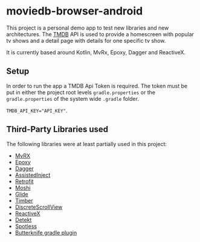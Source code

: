 # moviedb-browser-android

This project is a personal demo app to test new libraries and new architectures. The [TMDB](https://www.themoviedb.org/) API is used to provide a homescreen with popular tv shows and a detail page with details for one specific tv show.

It is currently based around Kotlin, MvRx, Epoxy, Dagger and ReactiveX. 

## Setup

In order to run the app a TMDB Api Token is required. 
The token must be put in either the project root levels `gradle.properties` or the `gradle.properties`
of the system wide `.gradle` folder.

`TMDB_API_KEY="API_KEY"`.

## Third-Party Libraries used

The following libraries were at least partially used in this project:
* [MvRX](https://github.com/airbnb/MvRx)
* [Epoxy](https://github.com/airbnb/epoxy)
* [Dagger](https://github.com/google/dagger)
* [AssistedInject](https://github.com/square/AssistedInject)
* [Retrofit](https://github.com/square/retrofit)
* [Moshi](https://github.com/square/moshi)
* [Glide](https://github.com/bumptech/glide)
* [Timber](https://github.com/JakeWharton/timber)
* [DiscreteScrollView](https://github.com/yarolegovich/DiscreteScrollView)
* [ReactiveX](https://github.com/ReactiveX/RxJava)
* [Detekt](https://github.com/arturbosch/detekt)
* [Spotless](https://github.com/diffplug/spotless/tree/master/plugin-gradle)
* [Butterknife gradle plugin](https://github.com/JakeWharton/butterknife)

